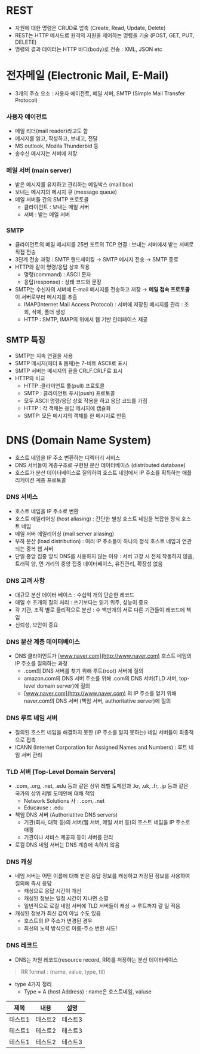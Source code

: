 # REST

- 자원에 대한 명령은 CRUD로 압축 (Create, Read, Update, Delete)
- REST는 HTTP 메서드로 원격의 자원을 제어하는 명령을 기술 (POST, GET, PUT, DELETE)
- 명령의 결과 데이터는 HTTP 바디(body)로 전송 : XML, JSON etc

# 전자메일 (Electronic Mail, E-Mail)

- 3개의 주쇼 요소 : 사용자 에이전트, 메일 서버, SMTP (Simple Mail Transfer Protocol)

### 사용자 에이전트

- 메일 리더(mail reader)라고도 함
- 메시지를 읽고, 작성하고, 보내고, 전달
- MS outlook, Mozila Thunderbid 등
- 송수신 메시지는 서버에 저장

### 메일 서버 (main server)

- 받은 메시지를 유지하고 관리하는 메일박스 (mail box)
- 보내는 메시지의 메시지 큐 (message queue)
- 메일 서버들 간의 SMTP 프로토콜
    - 클라이언트 : 보내는 메일 서버
    - 서버 : 받는 메일 서버

### SMTP

- 클라이언트의 메일 메시지를 25번 포트의 TCP 연결 : 보내는 서버에서 받는 서버로 직접 전송
- 3단계 전송 과정 : SMTP 핸드세이킹 → SMTP 메시지 전송 → SMTP 종료
- HTTP와 같이 명령/응답 상호 작용
    - 명령(command) : ASCII 문자
    - 응답(response) : 상태 코드와 문장
- SMTP는 수신자의 서버에 E-mail 메시지를 전송하고 저장 → **메일 접속 프로토콜**이 서버로부터 메시지를 추출
    - IMAP(Internet Mail Access Protocol) : 서버에 저장된 메시지를 관리 : 조회, 삭제, 폴더 생성
    - HTTP : SMTP, IMAP의 위에서 웹 기반 인터페이스 제공

## SMTP 특징

- SMTP는 지속 연결을 사용
- SMTP 메시지(헤더 & 몸체)는 7-비트 ASCII로 표시
- SMTP 서버는 메시지의 끝을 CRLF.CRLF로 표시
- HTTP와 비교
    - HTTP :클라이언트 풀(pull) 프로토콜
    - SMTP : 클라이언트 푸시(push) 프로토콜
    - 모두 ASCII 명령/응답 상호 작용을 하고 응답 코드를 가짐
    - HTTP : 각 객체는 응답 메시지에 캡슐화
    - SMTP: 모든 메시지의 객체를 한 메시지로 만듬

# DNS (Domain Name System)

- 호스트 네임을 IP 주소 변환하는 디렉터리 서비스
- DNS 서버들이 계층구조로 구현된 분산 데이터베이스 (distributed database)
- 호스트가 분산 데이터베이스로 질의하여 호스트 네임에서 IP 주소를 획득하는 애플리케이션 계층 프로토콜

### DNS 서비스

- 호스트 네임을 IP 주소로 변환
- 호스트 에일리어싱 (host aliasing) : 간단한 별칭 호스트 네임을 복잡한 정식 호스트 네임
- 메일 서버 에일리어싱 (mail server aliasing)
- 부하 분산 (load distribution) : 여러 IP 주소들이 하나의 정식 호스트 네임과 연관되는 중복 웹 서버
- 단일 중앙 집중 방식 DNS를 사용하지 않는 이유 : 서버 고장 시 전체 작동하지 않음, 트래픽 양, 먼 거리의 중앙 집중 데이터베이스, 유진관리, 확장성 없음

### DNS 고려 사항

- 대규모 분산 데이터 베이스 : 수십억 개의 단순한 레코드
- 매일 수 조개의 질의 처리 : 쓰기보다는 읽기 위주, 성능이 중요
- 각 기관, 조직 별로 물리적으로 분산 : 수 백만개의 서로 다른 기관들이 레코드에 책임
- 신뢰성, 보안이 중요


### DNS 분산 계층 데이터베이스

- DNS 클라이언트가 [www.naver.com](http://www.naver.com) 호스트 네임의 IP 주소를 질의하는 과정
    - .com의 DNS 서버를 찾기 위해 루트(root) 서버에 질의
    - amazon.com의 DNS 서버 주소를 위해 .com의 DNS 서버(TLD 서버, top-level domain server)에 질의
    - [www.naver.com](http://www.naver.com) 의 IP 주소를 얻기 위해 naver.com의 DNS 서버 (책임 서버, authoritative server)에 질의

### DNS 루트 네임 서버

- 질의된 호스트 네임을 해결하지 못한 (IP 주소를 알지 못하는) 네임 서버들이 최종적으로 접촉
- ICANN (Internet Corporation for Assigned Names and Numbers) : 루트 네임 서버 관리

### TLD 서버 (Top-Level Domain Servers)

- .com, .org, .net, .edu 등과 같은 상위 레벨 도메인과 .kr, .uk, .fr, .jp 등과 같은 국가의 상위 레벨 도메인에 대해 책임
    - Network Solutions 사 : .com, .net
    - Educause : .edu
- 책임 DNS 서버 (Authoriatitve DNS servers)
    - 기관(회사, 대학 등)의 서버(웹 서버, 메일 서버 등)의 호스트 네임을 IP 주소로 매핑
    - 기관이나 서비스 제공자 등이 서버를 관리
- 로컬 DNS 네임 서버는 DNS 계층에 속하지 않음

### DNS 캐싱

- 네임 서버는 어떤 이름에 대해 받은 응답 정보를 캐싱하고 저장된 정보를 사용하여 질의에 즉시 응답
    - 캐싱으로 응답 시간이 개선
    - 캐싱된 정보는 일정 시간이 지나면 소멸
    - 일반적으로 로컬 네임 서버에 TLD 서버들이 캐싱 → 루트까지 갈 일 적음
- 캐싱된 정보가 최신 값이 아닐 수도 있음
    - 호스트의 IP 주소가 변경된 경우
    - 최선의 노력 방식으로 이름-주소 변환 시도!


### DNS 레코드

- DNS는 자원 레코드(resource record, RR)를 저장하는 분산 데이터베이스
> RR format : (name, value, type, ttl)
- type 4가지 정리
    - Type = A (host Address) : name은 호스트네임, valuse

|제목|내용|설명|
|------|---|---|
|테스트1|테스트2|테스트3|
|테스트1|테스트2|테스트3|
|테스트1|테스트2|테스트3|
